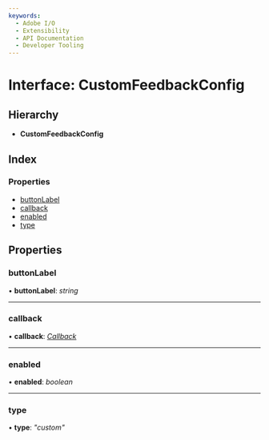 ```yaml
---
keywords:
  - Adobe I/O
  - Extensibility
  - API Documentation
  - Developer Tooling
---
```


# Interface: CustomFeedbackConfig

## Hierarchy

* **CustomFeedbackConfig**

## Index

### Properties

* [buttonLabel](topbar.customfeedbackconfig.md#buttonlabel)
* [callback](topbar.customfeedbackconfig.md#callback)
* [enabled](topbar.customfeedbackconfig.md#enabled)
* [type](topbar.customfeedbackconfig.md#type)

## Properties

###  buttonLabel

• **buttonLabel**: *string*

___

###  callback

• **callback**: *[Callback](topbar.callback.md)*

___

###  enabled

• **enabled**: *boolean*

___

###  type

• **type**: *"custom"*
